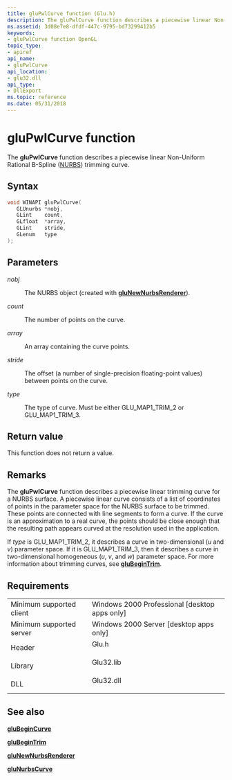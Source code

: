```yaml
---
title: gluPwlCurve function (Glu.h)
description: The gluPwlCurve function describes a piecewise linear Non-Uniform Rational B-Spline (NURBS) trimming curve.
ms.assetid: 3d08e7e8-dfdf-447c-9795-bd73299412b5
keywords:
- gluPwlCurve function OpenGL
topic_type:
- apiref
api_name:
- gluPwlCurve
api_location:
- glu32.dll
api_type:
- DllExport
ms.topic: reference
ms.date: 05/31/2018
---
```


# gluPwlCurve function

The **gluPwlCurve** function describes a piecewise linear Non-Uniform Rational B-Spline ([NURBS](using-nurbs-curves-and-surfaces.md)) trimming curve.

## Syntax


```C++
void WINAPI gluPwlCurve(
   GLUnurbs *nobj,
   GLint    count,
   GLfloat  *array,
   GLint    stride,
   GLenum   type
);
```



## Parameters

<dl> <dt>

*nobj* 
</dt> <dd>

The NURBS object (created with [**gluNewNurbsRenderer**](glunewnurbsrenderer.md)).

</dd> <dt>

*count* 
</dt> <dd>

The number of points on the curve.

</dd> <dt>

*array* 
</dt> <dd>

An array containing the curve points.

</dd> <dt>

*stride* 
</dt> <dd>

The offset (a number of single-precision floating-point values) between points on the curve.

</dd> <dt>

*type* 
</dt> <dd>

The type of curve. Must be either GLU\_MAP1\_TRIM\_2 or GLU\_MAP1\_TRIM\_3.

</dd> </dl>

## Return value

This function does not return a value.

## Remarks

The **gluPwlCurve** function describes a piecewise linear trimming curve for a NURBS surface. A piecewise linear curve consists of a list of coordinates of points in the parameter space for the NURBS surface to be trimmed. These points are connected with line segments to form a curve. If the curve is an approximation to a real curve, the points should be close enough that the resulting path appears curved at the resolution used in the application.

If *type* is GLU\_MAP1\_TRIM\_2, it describes a curve in two-dimensional (*u* and *v*) parameter space. If it is GLU\_MAP1\_TRIM\_3, then it describes a curve in two-dimensional homogeneous (*u*, *v*, and *w*) parameter space. For more information about trimming curves, see [**gluBeginTrim**](glubegintrim.md).

## Requirements



|                                     |                                                                                      |
|-------------------------------------|--------------------------------------------------------------------------------------|
| Minimum supported client<br/> | Windows 2000 Professional \[desktop apps only\]<br/>                           |
| Minimum supported server<br/> | Windows 2000 Server \[desktop apps only\]<br/>                                 |
| Header<br/>                   | <dl> <dt>Glu.h</dt> </dl>     |
| Library<br/>                  | <dl> <dt>Glu32.lib</dt> </dl> |
| DLL<br/>                      | <dl> <dt>Glu32.dll</dt> </dl> |



## See also

<dl> <dt>

[**gluBeginCurve**](glubegincurve.md)
</dt> <dt>

[**gluBeginTrim**](glubegintrim.md)
</dt> <dt>

[**gluNewNurbsRenderer**](glunewnurbsrenderer.md)
</dt> <dt>

[**gluNurbsCurve**](glunurbscurve.md)
</dt> </dl>

 

 





